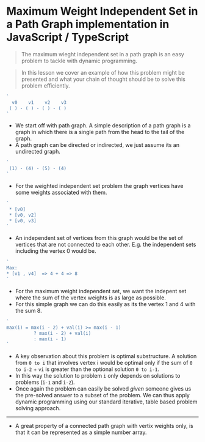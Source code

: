 # Maximum Weight Independent Set in a Path Graph implementation in JavaScript / TypeScript

> The maximum wieght independent set in a path graph is an easy problem to tackle with dynamic programming.

> In this lesson we cover an example of how this problem might be presented and what your chain of thought should be to solve this problem efficiently.


```js
`
  v0    v1    v2    v3
 ( ) - ( ) - ( ) - ( )
`
```
* We start off with path graph. A simple description of a path graph is a graph in which there is a single path from the head to the tail of the graph.
* A path graph can be directed or indirected, we just assume its an undirected graph.

```js
`
 (1) - (4) - (5) - (4)
`
```

* For the weighted independent set problem the graph vertices have some weights associated with them.

```js
`
 * [v0]
 * [v0, v2]
 * [v0, v3]
`
```
* An independent set of vertices from this graph would be the set of vertices that are not connected to each other. E.g. the independent sets including the vertex 0 would be.


```js
`
Max:
* [v1 , v4]  => 4 + 4 => 8
`
```

* For the maximum weight independent set, we want the indepent set where the sum of the vertex weights is as large as possible.
* For this simple graph we can do this easily as its the vertex 1 and 4 with the sum 8.


```js
`
max(i) = max(i - 2) + val(i) >= max(i - 1)
          ? max(i - 2) + val(i)
          : max(i - 1)
`
```
* A key observation about this problem is optimal substructure. A solution from `0 to i` that involves vertex i would be optimal only if the sum of `0 to i-2` + `vi` is greater than the optional solution `0 to i-1`.
* In this way the solution to problem `i` only depends on solutions to problems (`i-1` and `i-2`).
* Once again the problem can easily be solved *given* someone gives us the pre-solved answer to a subset of the problem. We can thus apply dynamic programming using our standard iterative, table based problem solving approach.


---------
* A great property of a connected path graph with vertix weights only, is that it can be represented as a simple number array.
